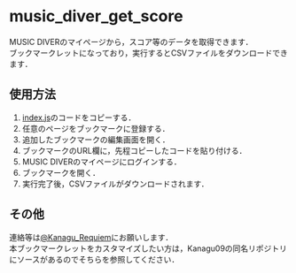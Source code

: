 # music_diver_get_score

MUSIC DIVERのマイページから，スコア等のデータを取得できます．  
ブックマークレットになっており，実行するとCSVファイルをダウンロードできます．  

## 使用方法

1. [index.js](https://github.com/Kanagu-Requiem/music_diver_get_score/blob/main/index.js)のコードをコピーする．
2. 任意のページをブックマークに登録する．
3. 追加したブックマークの編集画面を開く．
4. ブックマークのURL欄に，先程コピーしたコードを貼り付ける．
5. MUSIC DIVERのマイページにログインする．
6. ブックマークを開く．
7. 実行完了後，CSVファイルがダウンロードされます．

## その他

連絡等は[@Kanagu_Requiem](https://twitter.com/Kanagu_Requiem)にお願いします．  
本ブックマークレットをカスタマイズしたい方は，Kanagu09の同名リポジトリにソースがあるのでそちらを参照してください．
